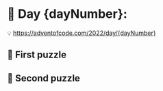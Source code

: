 # 🎄 Day {dayNumber}:

💡 https://adventofcode.com/2022/day/{dayNumber}

## 🧩 First puzzle



## 🧩 Second puzzle

